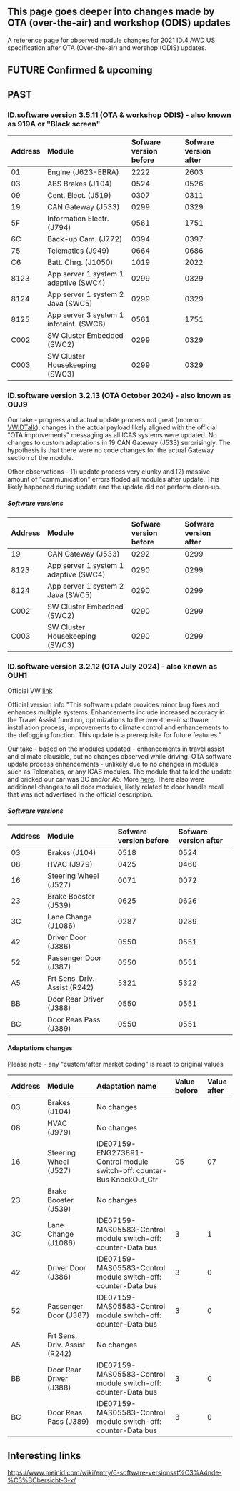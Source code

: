 ## This page goes deeper into changes made by OTA (over-the-air) and workshop (ODIS) updates

A reference page for observed module changes for 2021 ID.4 AWD US specification after OTA (Over-the-air) and worshop (ODIS) updates.

## FUTURE Confirmed & upcoming


## PAST

### ID.software version 3.5.11 (OTA & workshop ODIS) - also known as 919A or "Black screen"

| Address | Module | Sofware version before | Sofware version after
| :------------- | :------------- | :------------- | :---
| 01 | Engine (J623-EBRA) | 2222	| 2603
| 03 | ABS Brakes (J104) | 0524 | 0526
| 09 | Cent. Elect. (J519) | 0307 | 0311
| 19 | CAN Gateway (J533) | 0299 | 0329 
| 5F | Information Electr. (J794) | 0561 | 1751
| 6C | Back-up Cam. (J772) | 0394 | 0397
| 75 | Telematics (J949) | 0664 | 0686
| C6 | Batt. Chrg. (J1050) | 1019 | 2022
| 8123 | App server 1 system 1 adaptive (SWC4) | 0299 | 0329
| 8124 | App server 1 system 2 Java (SWC5) | 0299 | 0329
| 8125 | App server 3 system 1 infotaint. (SWC6) | 0561 | 1751
| C002 | SW Cluster Embedded (SWC2) | 0299 | 0329
| C003 | SW Cluster Housekeeping (SWC3) | 0299 | 0329 


### ID.software version 3.2.13 (OTA October 2024) - also known as OUJ9

Our take - progress and actual update process not great (more on [VWIDTalk](https://www.vwidtalk.com/posts/296230/)), changes in the actual payload likely aligned with the official "OTA improvements" messaging as all ICAS systems were updated. No changes to custom adaptations in 19 CAN Gateway (J533) surprisingly. The hypothesis is that there were no code changes for the actual Gateway section of the module. 

Other observations - (1) update process very clunky and (2) massive amount of "communication" errors floded all modules after update. This likely happened during update and the update did not perform clean-up.

##### Software versions

| Address | Module | Sofware version before | Sofware version after
| :------------- | :------------- | :------------- | :---
| 19 | CAN Gateway (J533) | 0292	| 0299
| 8123 | App server 1 system 1 adaptive (SWC4) | 0290 | 0299
| 8124 | App server 1 system 2 Java (SWC5) | 0290 | 0299
| C002 | SW Cluster Embedded (SWC2) | 0290 | 0299 
| C003 | SW Cluster Housekeeping (SWC3) | 0290 | 0299 

### ID.software version 3.2.12 (OTA July 2024) - also known as OUH1
Official VW [link](https://www.vw.com/en/owners-and-services/connectivity-and-apps/vehicle-software-updates/electric-vehicle-software-updates/electric-vehicle-software-update-3-2.html/__layer/layers/myvwportal/id_software_updates_/id--software-3-2-12-update/master.layer)

Official version info "This software update provides minor bug fixes and enhances multiple systems. Enhancements include increased accuracy in the Travel Assist function, optimizations to the over-the-air software installation process, improvements to climate control and enhancements to the defogging function. This update is a prerequisite for future features.”

Our take - based on the modules updated - enhancements in travel assist and climate plausible, but no changes observed while driving. OTA software update process enhancements - unlikely due to no changes in modules such as Telematics, or any ICAS modules. The module that failed the update and bricked our car was 3C and/or A5. More [here](https://www.vwidtalk.com/posts/286642/). There also were additional changes to all door modules, likely related to door handle recall that was not advertised in the official description.

##### Software versions

| Address | Module | Sofware version before | Sofware version after
| :------------- | :------------- | :------------- | :---
| 03 | Brakes (J104) | 0518	| 0524
| 08 | HVAC (J979) | 0425	| 0460
| 16 | Steering Wheel (J527) | 0071	| 0072
| 23 | Brake Booster (J539)	| 0625 | 0626
| 3C | Lane Change (J1086) | 0287	| 0289
| 42 | Driver Door (J386)	| 0550 | 0551
| 52 | Passenger Door (J387) | 0550 | 0551
| A5 | Frt Sens. Driv. Assist (R242) | 5321 | 5322
| BB | Door Rear Driver (J388) | 0550	| 0551
| BC | Door Reas Pass (J389) | 0550 | 0551

#### Adaptations changes
Please note - any "custom/after market coding" is reset to original values

| Address | Module | Adaptation name | Value before | Value after
| :------------- | :------------- | :------------- | :------------- | :------------- 
| 03 | Brakes (J104) | No changes |||
| 08 | HVAC (J979) | No changes |||
| 16 | Steering Wheel (J527) | IDE07159-ENG273891-Control module switch-off: counter-Bus KnockOut_Ctr | 05 | 07
| 23 | Brake Booster (J539)	| No changes |||
| 3C | Lane Change (J1086) | IDE07159-MAS05583-Control module switch-off: counter-Data bus | 3 | 1
| 42 | Driver Door (J386)	| IDE07159-MAS05583-Control module switch-off: counter-Data bus | 3 | 0
| 52 | Passenger Door (J387) | IDE07159-MAS05583-Control module switch-off: counter-Data bus | 3 | 0
| A5 | Frt Sens. Driv. Assist (R242) | No changes  | |
| BB | Door Rear Driver (J388) | IDE07159-MAS05583-Control module switch-off: counter-Data bus	| 3 | 0
| BC | Door Reas Pass (J389) | IDE07159-MAS05583-Control module switch-off: counter-Data bus | 3 | 0


## Interesting links
https://www.meinid.com/wiki/entry/6-software-versionsst%C3%A4nde-%C3%BCbersicht-3-x/
